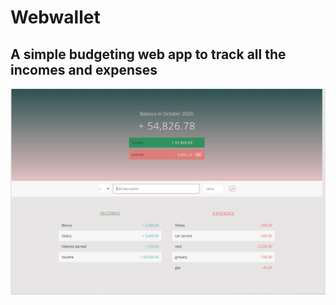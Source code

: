 
# Webwallet

## A simple budgeting web app to track all the incomes and expenses

![](https://raw.githubusercontent.com/shoaibrain/Budget-Dollaz/master/thumbnail.JPG)


